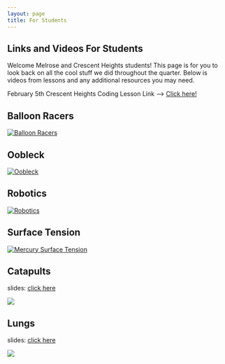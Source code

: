 ```yaml
---
layout: page
title: For Students
---
```

## Links and Videos For Students


Welcome Melrose and Crescent Heights students! This page is for you to look back on all the cool stuff we did throughout the quarter. Below is videos from lessons and any additional resources you may need.

February 5th Crescent Heights Coding Lesson Link --> [Click here!](https://planet.mblock.cc/project/575606)

## Balloon Racers
[![Balloon Racers](https://img.youtube.com/vi/_-Hf93S8EdY/0.jpg)](https://www.youtube.com/watch?v=_-Hf93S8EdY "Balloon Racers")

## Oobleck 

[![Oobleck](https://img.youtube.com/vi/JJfppydyGHw/0.jpg)](https://www.youtube.com/watch?v=JJfppydyGHw "Oobleck")

## Robotics

[![Robotics](https://img.youtube.com/vi/rUmAHHs_i94/0.jpg)](https://www.youtube.com/watch?v=rUmAHHs_i94 "Robotics")

## Surface Tension

[![Mercury Surface Tension](https://img.youtube.com/vi/WR7SIeD-8-o/0.jpg)](https://www.youtube.com/watch?v=WR7SIeD-8-o "Mercury Surface Tension")

## Catapults

slides: [click here](https://docs.google.com/presentation/d/1AM-fToM784-w3QKpcZOivhDN_RxolhPAL6kolz4WPLE/edit?usp=sharing)

[![](https://img.youtube.com/vi/UT-eB4cL49E/0.jpg)](https://www.youtube.com/watch?v=UT-eB4cL49E&t=3s "Catapults")

## Lungs

slides: [click here](https://docs.google.com/presentation/d/1Nmi3bhBFMOusep3Ruc0PjWRFQ74aN-btJA74BRoh_Kg/edit?usp=sharing)

[![](http://img.youtube.com/vi/AeexpUv8LWY/0.jpg)](https://www.youtube.com/watch?v=AeexpUv8LWY&feature=emb_logo "Lungs")